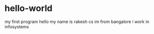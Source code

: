 # hello-world
my first program
hello my name is rakesh cs 
im from bangalore 
i work in infosystems
